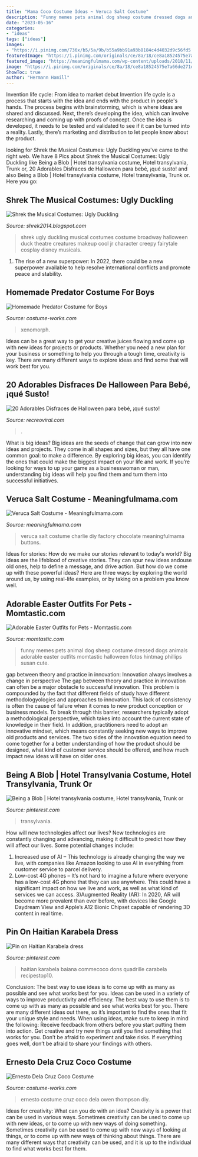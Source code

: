 ```yaml
---
title: "Mama Coco Costume Ideas ~ Veruca Salt Costume"
description: "Funny memes pets animal dog sheep costume dressed dogs animals adorable easter outfits momtastic halloween fotos hintmag phillips susan cute"
date: "2023-05-16"
categories:
- "ideas"
tags: ["ideas"]
images:
- "https://i.pinimg.com/736x/b5/5a/9b/b55a9bb91a93b8184c4d4032d9c56fd5.jpg"
featuredImage: "https://i.pinimg.com/originals/ce/8a/18/ce8a18524575e7a66de271dd82c29ea2.jpg"
featured_image: "https://meaningfulmama.com/wp-content/uploads/2018/11/Veruca-Salt-Costume.png"
image: "https://i.pinimg.com/originals/ce/8a/18/ce8a18524575e7a66de271dd82c29ea2.jpg"
ShowToc: true
author: "Hermann Hamill"
---
```



Invention life cycle: From idea to market debut
Invention life cycle is a process that starts with the idea and ends with the product in people's hands. The process begins with brainstorming, which is where ideas are shared and discussed. Next, there’s developing the idea, which can involve researching and coming up with proofs of concept. Once the idea is developed, it needs to be tested and validated to see if it can be turned into a reality. Lastly, there’s marketing and distribution to let people know about the product.

	

		
looking for Shrek the Musical Costumes: Ugly Duckling you've came to the right web. We have 8 Pics about Shrek the Musical Costumes: Ugly Duckling like Being a Blob | Hotel transylvania costume, Hotel transylvania, Trunk or, 20 Adorables Disfraces de Halloween para bebé, ¡qué susto! and also Being a Blob | Hotel transylvania costume, Hotel transylvania, Trunk or. Here you go:
		
    
## Shrek The Musical Costumes: Ugly Duckling

<img loading=lazy src="http://2.bp.blogspot.com/-tFVRW-4zMPg/UuQNnamQXJI/AAAAAAAAAEw/jcz_JNhBmac/s1600/k_keller110808grandstreet5075.png" onerror="this.onerror=null;this.src='https://tse2.mm.bing.net/th?id=OIP.wf-OUyIidXESRqcdvbs_tAHaLH&amp;pid=15.1';" alt="Shrek the Musical Costumes: Ugly Duckling">

_Source: shrek2014.blogspot.com_

>shrek ugly duckling musical costumes costume broadway halloween duck theatre creatures makeup cool jr character creepy fairytale cosplay disney musicals. 

	

1. The rise of a new superpower: In 2022, there could be a new superpower available to help resolve international conflicts and promote peace and stability.

    
## Homemade Predator Costume For Boys

<img loading=lazy src="https://photos.costume-works.com/full/tiny_predator4.jpg" onerror="this.onerror=null;this.src='https://tse3.mm.bing.net/th?id=OIP.VLpg-u1LHoDds3Y3ukY2kgHaLE&amp;pid=15.1';" alt="Homemade Predator Costume for Boys">

_Source: costume-works.com_

>xenomorph. 

	

Ideas can be a great way to get your creative juices flowing and come up with new ideas for projects or products. Whether you need a new plan for your business or something to help you through a tough time, creativity is key. There are many different ways to explore ideas and find some that will work best for you.

    
## 20 Adorables Disfraces De Halloween Para Bebé, ¡qué Susto!

<img loading=lazy src="https://www.recreoviral.com/wp-content/uploads/2016/10/DISFRACES-HALLOWEEN-BEBES-2016-1.jpg" onerror="this.onerror=null;this.src='https://tse4.mm.bing.net/th?id=OIP.SBHdxhl_3ef1wVdUI7Nd7AHaHa&amp;pid=15.1';" alt="20 Adorables Disfraces de Halloween para bebé, ¡qué susto!">

_Source: recreoviral.com_

>. 

	

What is big ideas?
Big ideas are the seeds of change that can grow into new ideas and projects. They come in all shapes and sizes, but they all have one common goal: to make a difference. By exploring big ideas, you can identify the ones that could make the biggest impact on your life and work. If you’re looking for ways to up your game as a businesswoman or man, understanding big ideas will help you find them and turn them into successful initiatives.

    
## Veruca Salt Costume - Meaningfulmama.com

<img loading=lazy src="https://meaningfulmama.com/wp-content/uploads/2018/11/Veruca-Salt-Costume.png" onerror="this.onerror=null;this.src='https://tse3.mm.bing.net/th?id=OIP.AQYJGtSXcRGaQlfrj4uPawHaLH&amp;pid=15.1';" alt="Veruca Salt Costume - Meaningfulmama.com">

_Source: meaningfulmama.com_

>veruca salt costume charlie diy factory chocolate meaningfulmama buttons. 

	

Ideas for stories: How do we make our stories relevant to today's world?
Big ideas are the lifeblood of creative stories. They can spur new ideas andouse old ones, help to define a message, and drive action. But how do we come up with these powerful ideas? Here are three ways: by exploring the world around us, by using real-life examples, or by taking on a problem you know well.

    
## Adorable Easter Outfits For Pets - Momtastic.com

<img loading=lazy src="http://cdn2-www.momtastic.com/assets/uploads/2014/04/dog-dressed-as-a-sheep-costume.jpg" onerror="this.onerror=null;this.src='https://tse3.mm.bing.net/th?id=OIP.QyHGJ9SlcmuPVNF5CPhynQHaFj&amp;pid=15.1';" alt="Adorable Easter Outfits for Pets - Momtastic.com">

_Source: momtastic.com_

>funny memes pets animal dog sheep costume dressed dogs animals adorable easter outfits momtastic halloween fotos hintmag phillips susan cute. 

	

gap between theory and practice in innovation: Innovation always involves a change in perspective
The gap between theory and practice in innovation can often be a major obstacle to successful innovation. This problem is compounded by the fact that different fields of study have different methodologyologies and approaches to innovation. This lack of consistency is often the cause of failure when it comes to new product conception or business models. To break through this barrier, researchers typically adopt a methodological perspective, which takes into account the current state of knowledge in their field. In addition, practitioners need to adopt an innovative mindset, which means constantly seeking new ways to improve old products and services. The two sides of the innovation equation need to come together for a better understanding of how the product should be designed, what kind of customer service should be offered, and how much impact new ideas will have on older ones.

    
## Being A Blob | Hotel Transylvania Costume, Hotel Transylvania, Trunk Or

<img loading=lazy src="https://i.pinimg.com/originals/ce/8a/18/ce8a18524575e7a66de271dd82c29ea2.jpg" onerror="this.onerror=null;this.src='https://tse2.mm.bing.net/th?id=OIP.MvVgXl2lY1XbeXkJ6JgCEgHaJ6&amp;pid=15.1';" alt="Being a Blob | Hotel transylvania costume, Hotel transylvania, Trunk or">

_Source: pinterest.com_

>transylvania. 

	

How will new technologies affect our lives?
New technologies are constantly changing and advancing, making it difficult to predict how they will affect our lives. Some potential changes include: 
1) Increased use of AI – This technology is already changing the way we live, with companies like Amazon looking to use AI in everything from customer service to parcel delivery. 
2) Low-cost 4G phones – It’s not hard to imagine a future where everyone has a low-cost 4G phone that they can use anywhere. This could have a significant impact on how we live and work, as well as what kind of services we can access. 
3)Augmented Reality (AR): In 2020, AR will become more prevalent than ever before, with devices like Google Daydream View and Apple’s A12 Bionic Chipset capable of rendering 3D content in real time.

    
## Pin On Haitian Karabela Dress

<img loading=lazy src="https://i.pinimg.com/736x/b5/5a/9b/b55a9bb91a93b8184c4d4032d9c56fd5.jpg" onerror="this.onerror=null;this.src='https://tse4.mm.bing.net/th?id=OIP.1TKTlgtuKE2G0XPVL5oCPQHaLH&amp;pid=15.1';" alt="Pin on Haitian Karabela dress">

_Source: pinterest.com_

>haitian karabela baiana commecoco dons quadrille carabela recipestop10. 

	

Conclusion: The best way to use ideas is to come up with as many as possible and see what works best for you.
Ideas can be used in a variety of ways to improve productivity and efficiency. The best way to use them is to come up with as many as possible and see what works best for you. There are many different ideas out there, so it’s important to find the ones that fit your unique style and needs. When using ideas, make sure to keep in mind the following: Receive feedback from others before you start putting them into action. Get creative and try new things until you find something that works for you. Don’t be afraid to experiment and take risks. If everything goes well, don’t be afraid to share your findings with others.

    
## Ernesto Dela Cruz Coco Costume

<img loading=lazy src="http://photos.costume-works.com/full/ernesto_dela_cruz_coco.jpg" onerror="this.onerror=null;this.src='https://tse3.mm.bing.net/th?id=OIP._FYY5v6qlOifN02RxEGwxQHaOF&amp;pid=15.1';" alt="Ernesto Dela Cruz Coco Costume">

_Source: costume-works.com_

>ernesto costume cruz coco dela owen thompson diy. 

	

Ideas for creativity: What can you do with an idea?
Creativity is a power that can be used in various ways. Sometimes creativity can be used to come up with new ideas, or to come up with new ways of doing something. Sometimes creativity can be used to come up with new ways of looking at things, or to come up with new ways of thinking about things. There are many different ways that creativity can be used, and it is up to the individual to find what works best for them.

